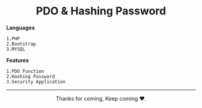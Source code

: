 <h1 align="center">PDO & Hashing Password</h1>

**Languages**
```
1.PHP
2.Bootstrap
3.MYSQL
```
**Features**
```
1.PDO Function
2.Hashing Password
3.Security Application
```

<hr>

<p align="center">Thanks for coming, Keep coming ❤️.</p>